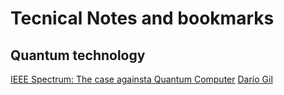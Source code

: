 # Tecnical Notes and bookmarks

## Quantum technology

[IEEE Spectrum: The case againsta Quantum Computer](https://spectrum.ieee.org/computing/hardware/the-case-against-quantum-computing)
[Darío Gil](https://www.expansion.com/economia-digital/protagonistas/2019/01/16/5c3f2873ca4741cc768b457a.html)
